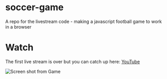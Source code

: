 # soccer-game
A repo for the livestream code - making a javascript football game to work in a browser

# Watch
The first live stream is over but you can catch up here:
[YouTube](https://www.youtube.com/watch?v=qcrLGfbkotU)

![Screen shot from Game](https://github.com/filtoid/soccer-game/blob/master/screenshot.PNG)
